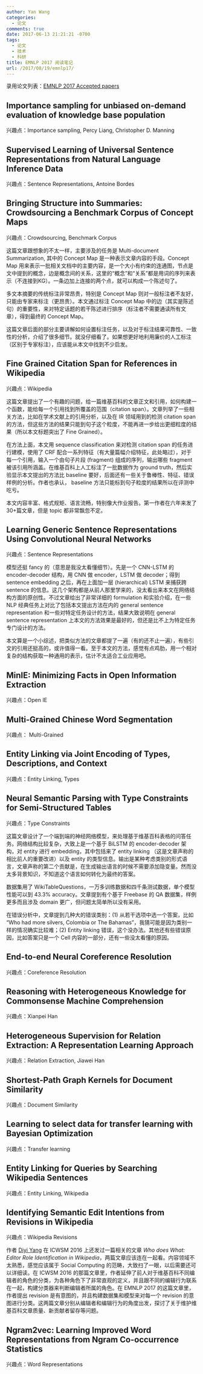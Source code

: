 ```yaml
---
author: Yan Wang
categories:
  - 论文
comments: true
date: 2017-06-13 21:21:21 -0700
tags:
  - 论文
  - 技术
  - 科研
title: EMNLP 2017 阅读笔记
url: /2017/08/19/emnlp17/
---
```



录用论文列表：[EMNLP 2017 Accepted papers](http://emnlp2017.net/accepted-papers.html)

## Importance sampling for unbiased on-demand evaluation of knowledge base population

兴趣点：Importance sampling, Percy Liang, Christopher D. Manning


## Supervised Learning of Universal Sentence Representations from Natural Language Inference Data

兴趣点：Sentence Representations, Antoine Bordes

## Bringing Structure into Summaries: Crowdsourcing a Benchmark Corpus of Concept Maps

兴趣点：Crowdsourcing, Benchmark Corpus

这篇文章跟想象的不太一样，主要涉及的任务是 Multi-document Summarization, 其中的 Concept Map 是一种表示文章内容的手段。Concept Map 用来表示一批相关文档中的主要内容，是一个大小有约束的连通图，节点是文中提到的概念，边是概念间的关系，这里的“概念”和“关系”都是用词的序列来表示（不连接到KG）。一条边加上连接的两个点，就可以构成一个陈述句了。

多文本摘要的传统标注非常昂贵，特别是 Concept Map 则对一般标注者不友好，只能由专家来标注（更昂贵）。本文通过标注 Concept Map 中的边（其实是陈述句）的重要性，来对特定话题的若干陈述进行排序（标注者不需要通读所有文章），得到最终的 Concept Map。

这篇文章后面的部分主要讲解如何设置标注任务，以及对于标注结果可靠性、一致性的分析，介绍了很多细节。就没仔细看了。如果想更好地利用廉价的人工标注（区别于专家标注），应该能从本文中找到不少启发。

## Fine Grained Citation Span for References in Wikipedia

兴趣点：Wikipedia

这篇文章提出了一个有趣的问题，给一篇维基百科的文章正文和引用，如何构建一个函数，能给每一个引用找到所覆盖的范围（citation span）。文章列举了一些相关方法，比如在学术文献上的引用分析，以及在 IR 领域用到的检测 citation span 的方法，但这些方法的结果只能到句子这个粒度，不能再进一步给出更细粒度的结果（所以本文标题突出了 Fine Grained）。

在方法上面，本文用 sequence classification 来对检测 citation span 的任务进行建模，使用了 CRF 配合一系列特征（有大量篇幅介绍特征，此处略过），对于每一个引用，输入一个由句子片段 (fragment) 组成的序列，输出哪些 fragment 被该引用所涵盖。在维基百科上人工标注了一批数据作为 ground truth，然后实验显示本文提出的方法比 baseline 要好，后面还有一些关于鲁棒性、特征、错误样例的分析。作者也承认， baseline 方法只能标到句子粒度的结果所以在评测中吃亏。

本文内容丰富、格式规矩、语言流畅，特别像大作业报告。第一作者在六年来发了30+篇文章，但是 topic 都非常飘忽不定。

## Learning Generic Sentence Representations Using Convolutional Neural Networks

兴趣点：Sentence Representations

模型还挺 fancy 的（意思是我没太看懂细节）。先是一个 CNN-LSTM 的 encoder-decoder 结构，用 CNN 做 encoder，LSTM 做 decoder；得到 sentence embedding 之后，再在上面加一层 (hierarchical) LSTM 来捕获跨 sentence 的信息。这几个架构都是从前人那里学来的，没太看出来本文在网络结构方面的原创性。不过文章给出了非常详细的 formulation 和实验介绍，在一些 NLP 经典任务上对比了包括本文提出方法在内的 general sentence representation 和一些对特定任务设计的方法，结果大致说明在 general sentence representation 上本文的方法效果是最好的，但还是比不上为特定任务专门设计的方法。

本文算是一个小综述，把类似方法的文章都提了一遍（有的还不止一遍），有些引文的引用还挺高的，或许值得一看。至于本文的方法，感觉有点鸡肋，用一个相对复杂的结构获取一种通用的表示，估计不太适合工业应用吧。

## MinIE: Minimizing Facts in Open Information Extraction

兴趣点：Open IE

## Multi-Grained Chinese Word Segmentation

兴趣点： Multi-Grained

## Entity Linking via Joint Encoding of Types, Descriptions, and Context

兴趣点：Entity Linking, Types

## Neural Semantic Parsing with Type Constraints for Semi-Structured Tables

兴趣点：Type Constraints

这篇文章设计了一个端到端的神经网络模型，来处理基于维基百科表格的问答任务。网络结构比较复杂，大致上是一个基于 BiLSTM 的 encoder-decoder 架构，对 entity 进行 embedding，其中包括来了 entity linking （这是文章声称的相比前人的重要改进）以及 entity 的类型信息。输出是某种考虑类别的形式语言，文章声称的第二个贡献是，在生成输出语言的时候不需要添加隐变量。然而没太多背景知识，不知道这个语言如何转化为最终的答案。

数据集用了 WikiTableQuestions，一万多训练数据和四千条测试数据，单个模型性能可以到 43.3% accuracy。文章提到有个基于 Freebase 的 QA 数据集，样例更多而且涉及 domain 更广，但问题太简单所以没有采用。

在错误分析中，文章提到几种大的错误类别：(1) 从若干选项中选一个答案，比如 “Who had more silvers, Colombia or The Bahamas”，我猜可能是因为类别一样的情况确实比较难；(2) Entity linking 错误，这个没办法。其他还有些错误原因，比如答案只是一个 Cell 内容的一部分，还有一些没太看懂的原因。

## End-to-end Neural Coreference Resolution

兴趣点：Coreference Resolution

## Reasoning with Heterogeneous Knowledge for Commonsense Machine Comprehension

兴趣点：Xianpei Han

## Heterogeneous Supervision for Relation Extraction: A Representation Learning Approach

兴趣点：Relation Extraction, Jiawei Han

## Shortest-Path Graph Kernels for Document Similarity

兴趣点：Document Similarity

## Learning to select data for transfer learning with Bayesian Optimization

兴趣点：Transfer learning


## Entity Linking for Queries by Searching Wikipedia Sentences

兴趣点：Entity Linking, Wikipedia

## Identifying Semantic Edit Intentions from Revisions in Wikipedia

兴趣点：Wikipedia Revisions

作者 [Diyi Yang](http://www.cs.cmu.edu/~diyiy/) 在 ICWSM 2016 上还发过一篇相关的文章 *Who does What: Editor Role Identification in Wikipedia*，两篇文章应该连在一起看。内容领域不太熟悉，感觉应该属于 Social Computing 的范畴，大致扫了一眼，以后需要还可以详细读。在 ICWSM 2016  的那篇文章里，作者延伸了前人对于维基百科不同编辑者的角色的分类，为各种角色下了非常直观的定义，并且跟不同的编辑行为联系在一起，构建分类器来判断编辑者所属的角色。在 EMNLP 2017 的这篇文章里，作者提出 revision 是有意图的，并且构建数据集和模型来对每一个 revision 的意图进行分类。这两篇文章分别从编辑者和编辑行为的角度出发，探讨了关于维护维基百科文章质量、新贡献者留存等问题。

## Ngram2vec: Learning Improved Word Representations from Ngram Co-occurrence Statistics

兴趣点：Word Representations




